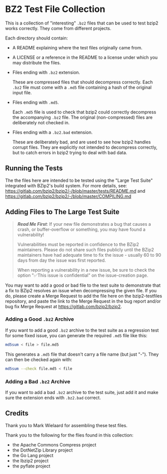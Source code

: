 # BZ2 Test File Collection

This is a collection of "interesting" `.bz2` files that can be used to
test bzip2 works correctly. They come from different projects.

Each directory should contain:

- A README explaining where the test files originally came from.

- A LICENSE or a reference in the README to a license under which you may
  distribute the files.

- Files ending with `.bz2` extension.

  These are compressed files that should decompress correctly.
  Each `.bz2` file must come with a `.md5` file containing a hash of the
  original input file.

- Files ending with `.md5`.

  Each `.md5` file is used to check that bzip2 could correctly decompress the
  accompanying `.bz2` file.
  The original (non-compressed) files are deliberately not checked in.

- Files ending with a `.bz2.bad` extension.

  These are deliberately bad, and are used to see how bzip2 handles corrupt
  files. They are explicitly not intended to decompress correctly, but to catch
  errors in bzip2 trying to deal with bad data.

## Running the Tests

The the files here are intended to be tested using the "Large Test Suite"
integrated with BZip2's build system. For more details, see:
https://gitlab.com/bzip2/bzip2/-/blob/master/tests/README.md
and
https://gitlab.com/bzip2/bzip2/-/blob/master/COMPILING.md

## Adding Files to The Large Test Suite

> ***Read Me First***: If your new file demonstrates a bug that causes a crash,
> or buffer-overflow or something, you may have found a vulnerability!
>
> Vulnerabilities must be reported in confidence to the BZip2 maintainers.
> Please do not share such files publicly until the BZip2 maintainers have had
> adequate time to fix the issue - usually 60 to 90 days from day the issue was
> first reported.
>
> When reporting a vulnerability in a new issue, be sure to check the option
> "✅This issue is confidential" on the issue-creation page.

You may want to add a good or bad file to the test suite to demonstrate that a
fix to BZip2 resolves an issue when decompressing the given file. If you do,
please create a Merge Request to add the file here on the bzip2-testfiles
repository, and paste the link to the Merge Request in the bug report and/or
bug fix Merge Request at https://gitlab.com/bzip2/bzip2.

### Adding a Good `.bz2` Archive

If you want to add a good `.bz2` archive to the test suite as a regression test
for some fixed issue, you can generate the required `.md5` file like this:
```sh
md5sum < file > file.md5
```

This generates a `.md5` file that doesn't carry a file name (but just "-").
They can then be checked again with:
```sh
md5sum --check file.md5 < file
```

### Adding a Bad `.bz2` Archive

If you want to add a bad `.bz2` archive to the test suite, just add it and
make sure the extension ends with `.bz2.bad` correct.

## Credits

Thank you to Mark Wielaard for assembling these test files.

Thank you to the following for the flies found in this collection:
- the Apache Commons Compress project
- the DotNetZip Library project
- the Go Lang project
- the lbzip2 project
- the pyflate project
